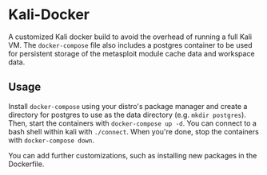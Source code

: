 # Kali-Docker
A customized Kali docker build to avoid the overhead of running a full Kali VM. The `docker-compose` file also includes a postgres container to be used for persistent storage of the metasploit module cache data and workspace data.

## Usage
Install `docker-compose` using your distro's package manager and create a directory for postgres to use as the data directory (e.g. `mkdir postgres`). Then, start the containers with `docker-compose up -d`. You can connect to a bash shell within kali with `./connect`. When you're done, stop the containers with `docker-compose down`.

You can add further customizations, such as installing new packages in the Dockerfile.
